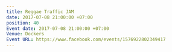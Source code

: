 ```yaml
---
title: Reggae Traffic JAM
date: 2017-07-08 21:00:00 +07:00
position: 40
Event date: 2017-07-08 21:00:00 +07:00
Venue: Dockers
Event URL: https://www.facebook.com/events/1576922802349417
---
```


